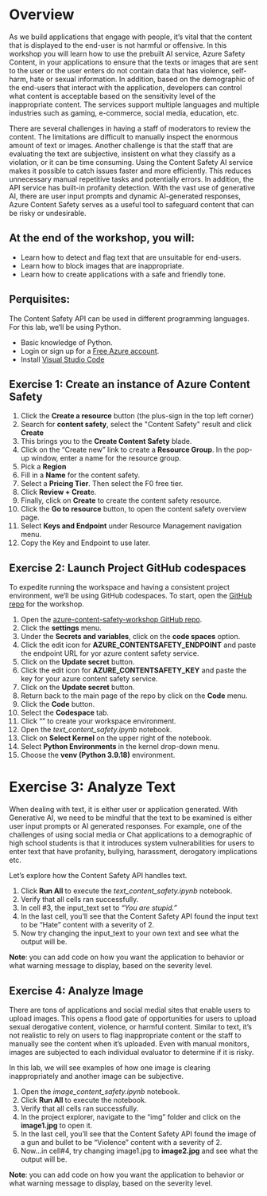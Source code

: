 # Overview

As we build applications that engage with people, it’s vital that the content that is displayed to the end-user is not harmful or offensive.  In this workshop you will learn how to use the prebuilt AI service, Azure Safety Content, in your applications to ensure that the texts or images that are sent to the user or the user enters do not contain data that has violence, self-harm, hate or sexual information.  In addition, based on the demographic of the end-users that interact with the application, developers can control what content is acceptable based on the sensitivity level of the inappropriate content. The services support multiple languages and multiple industries such as gaming, e-commerce, social media, education, etc. 

There are several challenges in having a staff of moderators to review the content. The limitations are difficult to manually inspect the enormous amount of text or images. Another challenge is that the staff that are evaluating the text are subjective, insistent on what they classify as a violation, or it can be time consuming. Using the Content Safety AI service makes it possible to catch issues faster and more efficiently. This reduces unnecessary manual repetitive tasks and potentially errors. In addition, the API service has built-in profanity detection.
With the vast use of generative AI, there are user input prompts and dynamic AI-generated responses, Azure Content Safety serves as a useful tool to safeguard content that can be risky or undesirable.

## At the end of the workshop, you will:
-	Learn how to detect and flag text that are unsuitable for end-users.
-	Learn how to block images that are inappropriate.
-	Learn how to create applications with a safe and friendly tone. 

## Perquisites:
The Content Safety API can be used in different programming languages. For this lab, we’ll be using Python.
-	Basic knowledge of Python.
-	Login or sign up for a [Free Azure account](https://azure.microsoft.com/free/).
-	Install [Visual Studio Code](https://code.visualstudio.com/Download "Visual Studio Code") 


## Exercise 1: Create an instance of Azure Content Safety

1.	Click the **Create a resource** button (the plus-sign in the top left corner)
2.	Search for **content safety**, select the "Content Safety" result and click **Create**
1.	This brings you to the **Create Content Safety** blade.
2.	Click on the “Create new” link to create a **Resource Group**. In the pop-up window, enter a name for the resource group.
3.	Pick a **Region**
4.	Fill in a **Name** for the content safety.
5.	Select a **Pricing Tier**. Then select the F0 free tier.
6.	Click **Review + Creat**e. 
7.	Finally, click on **Create** to create the content safety resource.
3.	Click the **Go to resource** button, to open the content safety overview page.
4.	Select **Keys and Endpoint** under Resource Management navigation menu.
5.	Copy the Key and Endpoint to use later.

## Exercise 2: Launch Project GitHub codespaces

To expedite running the workspace and having a consistent project environment, we’ll be using GitHub codespaces.
To start, open the [GitHub repo](https://github.com/ruyakubu/azure-content-safety-workshop) for the workshop.
1.	Open the [azure-content-safety-workshop GitHub repo](https://github.com/ruyakubu/azure-content-safety-workshop).
2.  Click the **settings** menu.
3.  Under the **Secrets and variables**, click on the **code spaces** option.
4.  Click the edit icon for **AZURE_CONTENTSAFETY_ENDPOINT** and paste the endpoint URL for yor azure content safety service.
5.  Click on the **Update secret** button.
6.  Click the edit icon for **AZURE_CONTENTSAFETY_KEY** and paste the key for your azure content safety service.
7.  Click on the **Update secret** button.
8.  Return back to the main page of the repo by click on the **Code** menu.
9.  Click the **Code** button. 
10.	Select the **Codespace** tab.
11.	Click “” to create your workspace environment.
12.	Open the *text_content_safety.ipynb* notebook.
13.	Click on **Select Kernel** on the upper right of the notebook.
14.	Select **Python Environments** in the kernel drop-down menu.
16.	Choose the **venv (Python 3.9.18)** environment.

# Exercise 3:  Analyze Text

When dealing with text, it is either user or application generated. With Generative AI, we need to be mindful that the text to be examined is either user input prompts or AI generated responses. For example, one of the challenges of using social media or Chat applications to a demographic of high school students is that it introduces system vulnerabilities for users to enter text that have profanity, bullying, harassment, derogatory implications etc. 

Let’s explore how the Content Safety API handles text.

1.	Click **Run All** to execute the *text_content_safety.ipynb* notebook.
2.	Verify that all cells ran successfully.
3.	In cell #3, the input_text set to *“You are stupid.”*
4.	In the last cell, you’ll see that the Content Safety API found the input text to be “Hate” content with a severity of 2.
5.	Now try changing the input_text to your own text and see what the output will be.

**Note**: you can add code on how you want the application to behavior or what warning message to display, based on the severity level.


## Exercise 4:  Analyze Image

There are tons of applications and social medial sites that enable users to upload images. This opens a flood gate of opportunities for users to upload sexual derogative content, violence, or harmful content. Similar to text, it’s not realistic to rely on users to flag inappropriate content or the staff to manually see the content when it’s uploaded.  Even with manual monitors, images are subjected to each individual evaluator to determine if it is risky. 

In this lab, we will see examples of how one image is clearing inappropriately and another image can be subjective.

1.	Open the *image_content_safety.ipynb* notebook.
2. Click **Run All** to execute the notebook.
2.	Verify that all cells ran successfully.
3.	In the project explorer, navigate to the “img” folder and click on the **image1.jpg** to open it.
4.	In the last cell, you’ll see that the Content Safety API found the image of a gun and bullet to be “Violence” content with a severity of 2.
5.	Now…in cell#4, try changing image1.jpg to **image2.jpg** and see what the output will be.

**Note**: you can add code on how you want the application to behavior or what warning message to display, based on the severity level.


